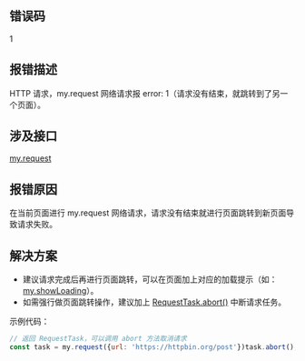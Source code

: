 ## 错误码
1 

## 报错描述
HTTP 请求，my.request 网络请求报 error: 1（请求没有结束，就跳转到了另一个页面）。 

## 涉及接口
[my.request](https://opendocs.alipay.com/mini/api/owycmh)

## 报错原因
在当前页面进行 my.request 网络请求，请求没有结束就进行页面跳转到新页面导致请求失败。 

## 解决方案

- 建议请求完成后再进行页面跳转，可以在页面加上对应的加载提示（如：[my.showLoading](https://opendocs.alipay.com/mini/api/bm69kb)）。
- 如需强行做页面跳转操作，建议加上 [RequestTask.abort()](https://opendocs.alipay.com/mini/api/owycmh#%E8%BF%94%E5%9B%9E%E5%80%BC%20RequestTask) 中断请求任务。

示例代码：
```javascript
// 返回 RequestTask，可以调用 abort 方法取消请求
const task = my.request({url: 'https://httpbin.org/post'})task.abort();
```
 <br /> 
